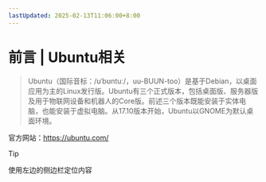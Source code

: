 ```yaml
---
lastUpdated: 2025-02-13T11:06:00+8:00
---
```


# 前言 | Ubuntu相关

> Ubuntu（国际音标：/ʊˈbʊntuː/，uu-BUUN-too）是基于Debian，以桌面应用为主的Linux发行版。Ubuntu有三个正式版本，包括桌面版、服务器版及用于物联网设备和机器人的Core版。前述三个版本既能安装于实体电脑，也能安装于虚拟电脑。从17.10版本开始，Ubuntu以GNOME为默认桌面环境。

官方网站：<https://ubuntu.com/>

> [!TIP]
> 使用左边的侧边栏定位内容

